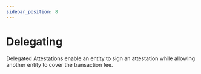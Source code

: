 ```yaml
---
sidebar_position: 8
---
```

# Delegating

Delegated Attestations enable an entity to sign an attestation while allowing another entity to cover the transaction fee.
